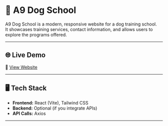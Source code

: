 # 🐶 A9 Dog School

A9 Dog School is a modern, responsive website for a dog training school.  
It showcases training services, contact information, and allows users to explore the programs offered.

---

## 🌐 Live Demo
🔗 [View Website](https://a9dogschoolnetlifyapp.netlify.app)

---

## 🖥️ Tech Stack

- **Frontend:** React (Vite), Tailwind CSS  
- **Backend:** Optional (if you integrate APIs)  
- **API Calls:** Axios  

---



